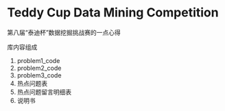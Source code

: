 # Teddy Cup Data Mining Competition
第八届“泰迪杯”数据挖掘挑战赛的一点心得

库内容组成
1. problem1_code
2. problem2_code
3. problem3_code
4. 热点问题表
5. 热点问题留言明细表
6. 说明书
